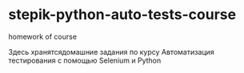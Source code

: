 # stepik-python-auto-tests-course
homework of course

Здесь хранятсядомашние задания по курсу Автоматизация тестирования с помощью Selenium и Python